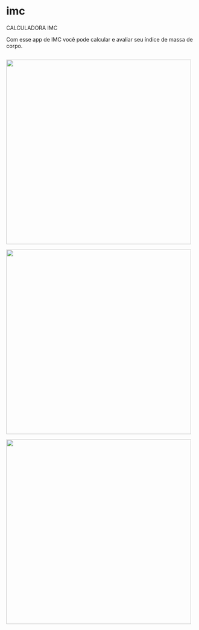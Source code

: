 # imc
 CALCULADORA IMC
 
 Com esse app de IMC você pode calcular e avaliar seu índice de massa de corpo.

<p align="left">
<code>
<img src="https://github.com/carloscar117/imc/tree/master/assets/img1.jpeg" height="490px">
</code>
<code>
<img src="https://github.com/carloscar117/imc/tree/master/assets/img2.jpeg" height="490px">
</code>
<code>
<img src="https://github.com/carloscar117/imc/tree/master/assets/img3.jpeg" height="490px">
</code>
</p>
